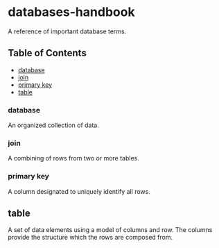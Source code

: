 # databases-handbook

A reference of important database terms.

## Table of Contents
- [database](#database)
- [join](#join)
- [primary key](#primary-key)
- [table](#table)

### database
An organized collection of data.

### join
A combining of rows from two or more tables.

### primary key
A column designated to uniquely identify all rows.

## table
A set of data elements using a model of columns and row. The columns provide the structure which the rows are composed from.
